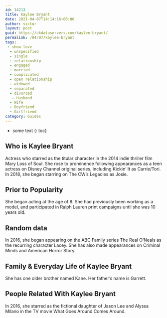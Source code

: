 ```yaml
---
id: 14213
title: Kaylee Bryant
date: 2021-04-07T14:14:16+00:00
author: victor
layout: post
guid: https://ukdataservers.com/kaylee-bryant/
permalink: /04/07/kaylee-bryant
tags:
 - show love
  - unspecified
  - single
  - relationship
  - engaged
  - married
  - complicated
  - open relationship
  - widowed
  - separated
  - divorced
   - Husband
  - Wife
  - Boyfriend
  - Girlfriend
category: Guides
---
```


* some text
{: toc}


## Who is Kaylee Bryant



Actress who starred as the titular character in the 2014 indie thriller film Mary Loss of Soul. She rose to prominence following appearances as a teen actress on Disney Channel original series, including Kickin&#8217; It as Carrie/Tori. In 2018, she began starring on The CW&#8217;s Legacies as Josie. 

                
                
                
## Prior to Popularity



She began acting at the age of 8. She had previously been working as a model, and participated in Ralph Lauren print campaigns until she was 10 years old. 

                
                
                
## Random data



In 2016, she began appearing on the ABC Family series The Real O&#8217;Neals as the recurring character Lacey. She has also made appearances on Criminal Minds and American Horror Story.

                
                
                
## Family & Everyday Life of Kaylee Bryant



She has one older brother named Kane. Her father&#8217;s name is Garrett. 

                
                
                
## People Related With Kaylee Bryant



In 2016, she starred as the fictional daughter of Jason Lee and Alyssa Milano in the TV movie What Goes Around Comes Around.

                
              
            
          
          
          
